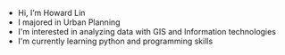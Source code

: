 - Hi, I’m Howard Lin
- I majored in Urban Planning
- I'm interested in analyzing data with GIS and Information technologies
- I'm currently learning python and programming skills
